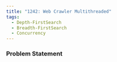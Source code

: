 ```yaml
---
title: "1242: Web Crawler Multithreaded"
tags:
  - Depth-FirstSearch
  - Breadth-FirstSearch
  - Concurrency
---
```

### Problem Statement

